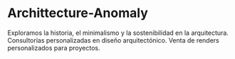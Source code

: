 # Archittecture-Anomaly
Exploramos la historia, el minimalismo y la sostenibilidad en la arquitectura. Consultorías personalizadas en diseño arquitectónico. Venta de renders personalizados para proyectos.
